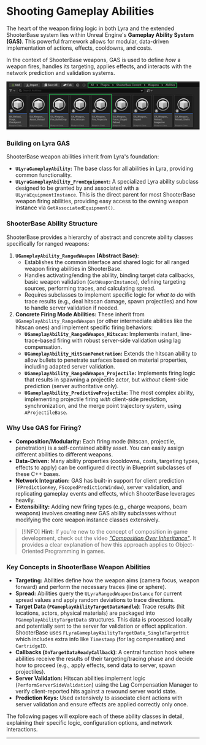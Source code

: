 # Shooting Gameplay Abilities

The heart of the weapon firing logic in both Lyra and the extended ShooterBase system lies within Unreal Engine's **Gameplay Ability System (GAS)**. This powerful framework allows for modular, data-driven implementation of actions, effects, cooldowns, and costs.

In the context of ShooterBase weapons, GAS is used to define _how_ a weapon fires, handles its targeting, applies effects, and interacts with the network prediction and validation systems.

<img src=".gitbook/assets/image (186).png" alt="" title="Base Shooter Gameplay Abilities in ShooterBase">

### Building on Lyra GAS

ShooterBase weapon abilities inherit from Lyra's foundation:

* **`ULyraGameplayAbility`:** The base class for all abilities in Lyra, providing common functionality.
* **`ULyraGameplayAbility_FromEquipment`:** A specialized Lyra ability subclass designed to be granted by and associated with a `ULyraEquipmentInstance`. This is the direct parent for most ShooterBase weapon firing abilities, providing easy access to the owning weapon instance via `GetAssociatedEquipment()`.

### ShooterBase Ability Structure

ShooterBase provides a hierarchy of abstract and concrete ability classes specifically for ranged weapons:

1. **`UGameplayAbility_RangedWeapon` (Abstract Base):**
   * Establishes the common interface and shared logic for all ranged weapon firing abilities in ShooterBase.
   * Handles activating/ending the ability, binding target data callbacks, basic weapon validation (`GetWeaponInstance`), defining targeting sources, performing traces, and calculating spread.
   * Requires subclasses to implement specific logic for _what to do_ with trace results (e.g., deal hitscan damage, spawn projectiles) and how to handle server validation if needed.
2. **Concrete Firing Mode Abilities:** These inherit from `UGameplayAbility_RangedWeapon` (or other intermediate abilities like the hitscan ones) and implement specific firing behaviors:
   * **`UGameplayAbility_RangedWeapon_Hitscan`:** Implements instant, line-trace-based firing with robust server-side validation using lag compensation.
   * **`UGameplayAbility_HitScanPenetration`:** Extends the hitscan ability to allow bullets to penetrate surfaces based on material properties, including adapted server validation.
   * **`UGameplayAbility_RangedWeapon_Projectile`:** Implements firing logic that results in spawning a projectile actor, but _without_ client-side prediction (server authoritative only).
   * **`UGameplayAbility_PredictiveProjectile`:** The most complex ability, implementing projectile firing _with_ client-side prediction, synchronization, and the merge point trajectory system, using `AProjectileBase`.

### Why Use GAS for Firing?

* **Composition/Modularity:** Each firing mode (hitscan, projectile, penetration) is a self-contained ability asset. You can easily assign different abilities to different weapons.
* **Data-Driven:** Many ability properties (cooldowns, costs, targeting types, effects to apply) can be configured directly in Blueprint subclasses of these C++ bases.
* **Network Integration:** GAS has built-in support for client prediction (`FPredictionKey`, `FScopedPredictionWindow`), server validation, and replicating gameplay events and effects, which ShooterBase leverages heavily.
* **Extensibility:** Adding new firing types (e.g., charge weapons, beam weapons) involves creating new GAS ability subclasses without modifying the core weapon instance classes extensively.

> [!INFO]
> **Hint:** If you're new to the concept of composition in game development, check out the video [_"Composition Over Inheritance"_](https://www.youtube.com/watch?v=HNzP1aLAffM). It provides a clear explanation of how this approach applies to Object-Oriented Programming in games.

### Key Concepts in ShooterBase Weapon Abilities

* **Targeting:** Abilities define how the weapon aims (camera focus, weapon forward) and perform the necessary traces (line or sphere).
* **Spread:** Abilities query the `ULyraRangedWeaponInstance` for current spread values and apply random deviations to trace directions.
* **Target Data (`FGameplayAbilityTargetDataHandle`)**: Trace results (hit locations, actors, physical materials) are packaged into `FGameplayAbilityTargetData` structures. This data is processed locally and potentially sent to the server for validation or effect application. ShooterBase uses `FLyraGameplayAbilityTargetData_SingleTargetHit` which includes extra info like `Timestamp` (for lag compensation) and `CartridgeID`.
* **Callbacks (`OnTargetDataReadyCallback`)**: A central function hook where abilities receive the results of their targeting/tracing phase and decide how to proceed (e.g., apply effects, send data to server, spawn projectiles).
* **Server Validation:** Hitscan abilities implement logic (`PerformServerSideValidation`) using the Lag Compensation Manager to verify client-reported hits against a rewound server world state.
* **Prediction Keys:** Used extensively to associate client actions with server validation and ensure effects are applied correctly only once.

The following pages will explore each of these ability classes in detail, explaining their specific logic, configuration options, and network interactions.

***
